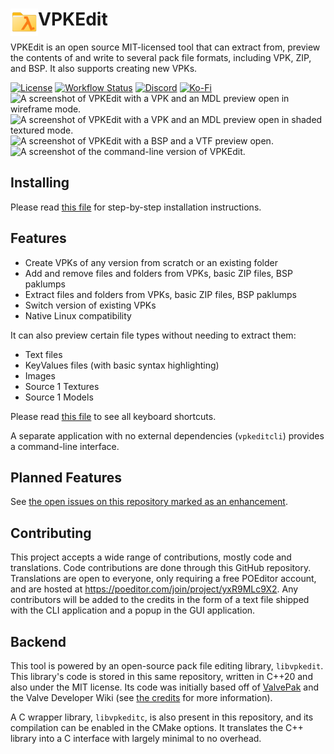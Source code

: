 <div>
  <img align="left" width="44px" src="https://github.com/craftablescience/VPKEdit/blob/main/src/gui/res/icon-128.png?raw=true" alt="VPKEdit Logo" />
  <h1>VPKEdit</h1>
</div>

VPKEdit is an open source MIT-licensed tool that can extract from, preview the contents of and write to several pack file formats, including VPK, ZIP, and BSP.
It also supports creating new VPKs.

<div>
  <a href="https://github.com/craftablescience/VPKEdit/blob/main/LICENSE" target="_blank" rel="noopener noreferrer"><img src="https://img.shields.io/github/license/craftablescience/VPKEdit?label=license" alt="License" /></a>
  <a href="https://github.com/craftablescience/VPKEdit/actions" target="_blank" rel="noopener noreferrer"><img src="https://img.shields.io/github/actions/workflow/status/craftablescience/VPKEdit/build.yml?branch=main&label=builds" alt="Workflow Status" /></a>
  <a href="https://discord.gg/ASgHFkX" target="_blank" rel="noopener noreferrer"><img src="https://img.shields.io/discord/678074864346857482?label=discord&logo=Discord&logoColor=%23FFFFFF" alt="Discord" /></a>
  <a href="https://ko-fi.com/craftablescience" target="_blank" rel="noopener noreferrer"><img src="https://img.shields.io/badge/donate-006dae?label=ko-fi&logo=ko-fi" alt="Ko-Fi" /></a>
</div>

<div>
  <img width="400px" src="https://github.com/craftablescience/VPKEdit/blob/main/branding/screenshot1.png?raw=true" alt="A screenshot of VPKEdit with a VPK and an MDL preview open in wireframe mode." />
  <img width="400px" src="https://github.com/craftablescience/VPKEdit/blob/main/branding/screenshot2.png?raw=true" alt="A screenshot of VPKEdit with a VPK and an MDL preview open in shaded textured mode." />
</div>
<div>
  <img width="400px" src="https://github.com/craftablescience/VPKEdit/blob/main/branding/screenshot3.png?raw=true" alt="A screenshot of VPKEdit with a BSP and a VTF preview open." />
  <img width="400px" src="https://github.com/craftablescience/VPKEdit/blob/main/branding/screenshot4.png?raw=true" alt="A screenshot of the command-line version of VPKEdit." />
</div>

## Installing

Please read [this file](https://github.com/craftablescience/VPKEdit/blob/main/INSTALL.md) for step-by-step installation instructions.

## Features

- Create VPKs of any version from scratch or an existing folder
- Add and remove files and folders from VPKs, basic ZIP files, BSP paklumps
- Extract files and folders from VPKs, basic ZIP files, BSP paklumps
- Switch version of existing VPKs
- Native Linux compatibility

It can also preview certain file types without needing to extract them:
- Text files
- KeyValues files (with basic syntax highlighting)
- Images
- Source 1 Textures
- Source 1 Models

Please read [this file](https://github.com/craftablescience/VPKEdit/blob/main/CONTROLS.md) to see all keyboard shortcuts.

A separate application with no external dependencies (`vpkeditcli`) provides a command-line interface.

## Planned Features

See [the open issues on this repository marked as an enhancement](https://github.com/craftablescience/VPKEdit/issues?q=is%3Aissue+is%3Aopen+label%3Aenhancement).

## Contributing

This project accepts a wide range of contributions, mostly code and translations. Code contributions are done through this GitHub repository.
Translations are open to everyone, only requiring a free POEditor account, and are hosted at https://poeditor.com/join/project/yxR9MLc9X2.
Any contributors will be added to the credits in the form of a text file shipped with the CLI application and a popup in the GUI application.

## Backend

This tool is powered by an open-source pack file editing library, `libvpkedit`. This library's code is stored in this same repository,
written in C++20 and also under the MIT license. Its code was initially based off of [ValvePak](https://github.com/SteamDatabase/ValvePak)
and the Valve Developer Wiki (see [the credits](https://github.com/craftablescience/VPKEdit/blob/main/CREDITS.md) for more information).

A C wrapper library, `libvpkeditc`, is also present in this repository, and its compilation can be enabled in the CMake options. It translates the C++ library
into a C interface with largely minimal to no overhead.
